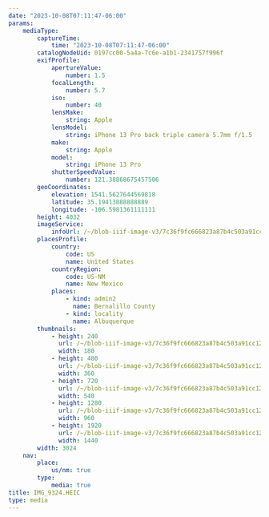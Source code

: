 ```yaml
---
date: "2023-10-08T07:11:47-06:00"
params:
    mediaType:
        captureTime:
            time: "2023-10-08T07:11:47-06:00"
        catalogNodeUid: 0197cc00-5a4a-7c6e-a1b1-2341757f996f
        exifProfile:
            apertureValue:
                number: 1.5
            focalLength:
                number: 5.7
            iso:
                number: 40
            lensMake:
                string: Apple
            lensModel:
                string: iPhone 13 Pro back triple camera 5.7mm f/1.5
            make:
                string: Apple
            model:
                string: iPhone 13 Pro
            shutterSpeedValue:
                number: 121.38868675457506
        geoCoordinates:
            elevation: 1541.5627644569818
            latitude: 35.19413888888889
            longitude: -106.5981361111111
        height: 4032
        imageService:
            infoUrl: /~/blob-iiif-image-v3/7c36f9fc666823a87b4c503a91cc12ab6be998860985e1ce31eaa043ab27ca5c/info.json
        placesProfile:
            country:
                code: US
                name: United States
            countryRegion:
                code: US-NM
                name: New Mexico
            places:
                - kind: admin2
                  name: Bernalillo County
                - kind: locality
                  name: Albuquerque
        thumbnails:
            - height: 240
              url: /~/blob-iiif-image-v3/7c36f9fc666823a87b4c503a91cc12ab6be998860985e1ce31eaa043ab27ca5c/full/180%2C240/0/default.jpg
              width: 180
            - height: 480
              url: /~/blob-iiif-image-v3/7c36f9fc666823a87b4c503a91cc12ab6be998860985e1ce31eaa043ab27ca5c/full/360%2C480/0/default.jpg
              width: 360
            - height: 720
              url: /~/blob-iiif-image-v3/7c36f9fc666823a87b4c503a91cc12ab6be998860985e1ce31eaa043ab27ca5c/full/540%2C720/0/default.jpg
              width: 540
            - height: 1280
              url: /~/blob-iiif-image-v3/7c36f9fc666823a87b4c503a91cc12ab6be998860985e1ce31eaa043ab27ca5c/full/960%2C1280/0/default.jpg
              width: 960
            - height: 1920
              url: /~/blob-iiif-image-v3/7c36f9fc666823a87b4c503a91cc12ab6be998860985e1ce31eaa043ab27ca5c/full/1440%2C1920/0/default.jpg
              width: 1440
        width: 3024
    nav:
        place:
            us/nm: true
        type:
            media: true
title: IMG_9324.HEIC
type: media
---
```

